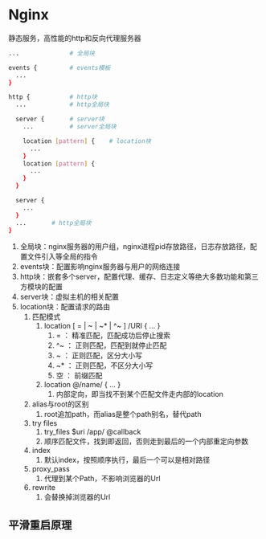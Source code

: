 # Nginx
静态服务，高性能的http和反向代理服务器
```sh
...              # 全局块

events {         # events模板
  ...
}

http {           # http块
  ...            # http全局块

  server {       # server块
    ...          # server全局块

    location [pattern] {    # location块
      ...
    }
    location [pattern] {
      ...
    }
  }

  server {
    ...
  }
  ...       # http全局块
}
```
1. 全局块：nginx服务器的用户组，nginx进程pid存放路径，日志存放路径，配置文件引入等全局的指令
2. events块：配置影响nginx服务器与用户的网络连接
3. http块：嵌套多个server，配置代理、缓存、日志定义等绝大多数功能和第三方模块的配置
4. server块：虚拟主机的相关配置
5. location块：配置请求的路由
   1. 匹配模式
      1. location [ = | ~ | ~* | ^~ ] /URI { ... }
         1. = ： 精准匹配，匹配成功后停止搜索
         2. ^~ ： 正则匹配，匹配到就停止匹配
         3. ~ ： 正则匹配，区分大小写
         4. ~* ： 正则匹配，不区分大小写
         5. 空 ： 前缀匹配
      2. location @/name/ { ... }
         1. 内部定向，即当找不到某个匹配文件走内部的location
   2. alias与root的区别
      1. root追加path，而alias是整个path别名，替代path
   3. try files
      1. try_files $uri /app/ @callback
      2. 顺序匹配文件，找到即返回，否则走到最后的一个内部重定向参数
   4. index
      1. 默认index，按照顺序执行，最后一个可以是相对路径
   5. proxy_pass
      1. 代理到某个Path，不影响浏览器的Url
   6. rewrite
      1. 会替换掉浏览器的Url

## 平滑重启原理
